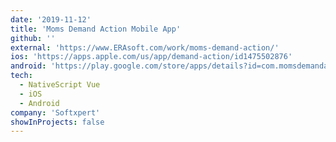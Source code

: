 ```yaml
---
date: '2019-11-12'
title: 'Moms Demand Action Mobile App'
github: ''
external: 'https://www.ERAsoft.com/work/moms-demand-action/'
ios: 'https://apps.apple.com/us/app/demand-action/id1475502876'
android: 'https://play.google.com/store/apps/details?id=com.momsdemandaction.app'
tech:
  - NativeScript Vue
  - iOS
  - Android
company: 'Softxpert'
showInProjects: false
---
```

